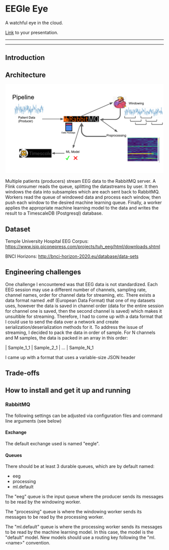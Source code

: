 # EEGle Eye

A watchful eye in the cloud.

[Link](#) to your presentation.

<hr/>

<hr/>

## Introduction

## Architecture
![](https://github.com/kirpi-1/EEGle-Eye/blob/master/pipeline.png "Pipeline")

Multiple patients (producers) stream EEG data to the RabbitMQ server.
A Flink consumer reads the queue, splitting the datastreams by user. It then windows the data into subsamples which are each sent back to RabbitMQ.
Workers read the queue of windowed data and process each window, then push each window to the desired machine learning queue.
Finally, a worker applies the appropriate machine learning model to the data and writes the result to a TimescaleDB (Postgresql) database.

## Dataset
Temple University Hospital EEG Corpus: https://www.isip.piconepress.com/projects/tuh_eeg/html/downloads.shtml

BNCI Horizons: http://bnci-horizon-2020.eu/database/data-sets


## Engineering challenges
One challenge I encountered was that EEG data is not standardized. Each EEG session may use a different number of channels, sampling rate, channel names, order for channel data for streaming, etc. There exists a data format named .edf (European Data Format) that one of my datasets uses, however the data is saved in channel order (data for the entire session for channel one is saved, then the second channel is saved) which makes it unsuitible for streaming. Therefore, I had to come up with a data format that I could use to send the data over a network and create serialization/deserialization methods for it. To address the issue of streaming, I decided to pack the data in order of sample. For N channels and M samples, the data is packed in an array in this order:

| Sample_1_1 | Sample_2_1 | ... | Sample_N_1

I came up with a format that uses a variable-size JSON header
## Trade-offs

## How to install and get it up and running
### RabbitMQ
The following settings can be adjusted via configuration files and command line arguments (see below)
#### Exchange
The default exchange used is named "eegle".
#### Queues
There should be at least 3 durable queues, which are by default named:

* eeg
* processing
* ml.default

The "eeg" queue is the input queue where the producer sends its messages to be read by the windowing worker.

The "processing" queue is where the windowing worker sends its messages to be read by the processing worker.

The "ml.default" queue is where the processing worker sends its messages to be read by the machine learning model. In this case, the model is the "default" model. New models should use a routing key following the "ml.\<name\>" convention.

